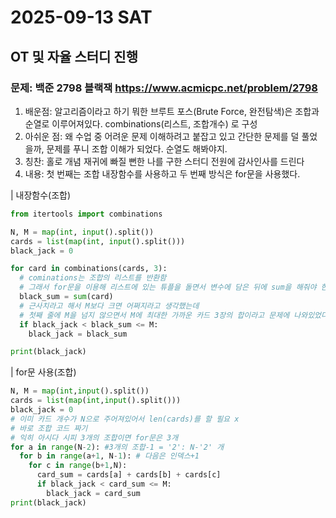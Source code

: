 # 2025-09-13 SAT
## OT 및 자율 스터디 진행
### 문제: 백준 2798 블랙잭 https://www.acmicpc.net/problem/2798
1. 배운점: 알고리즘이라고 하기 뭐한 브루트 포스(Brute Force, 완전탐색)은 조합과 순열로 이루어져있다. combinations(리스트, 조합개수) 로 구성
2. 아쉬운 점: 왜 수업 중 어려운 문제 이해하려고 붙잡고 있고 간단한 문제를 덜 풀었을까, 문제를 푸니 조합 이해가 되었다. 순열도 해봐야지. 
3. 칭찬: 홀로 개념 재귀에 빠질 뻔한 나를 구한 스터디 전원에 감사인사를 드린다
4. 내용: 첫 번째는 조합 내장함수를 사용하고 두 번째 방식은 for문을 사용했다.

| 내장함수(조합)
```python
from itertools import combinations

N, M = map(int, input().split())
cards = list(map(int, input().split()))
black_jack = 0

for card in combinations(cards, 3):
  # cominations는 조합의 리스트를 반환함
  # 그래서 for문을 이용해 리스트에 있는 튜플을 돌면서 변수에 담은 뒤에 sum을 해줘야 한다.
  black_sum = sum(card)
  # 근사치라고 해서 M보다 크면 어쩌지라고 생각했는데
  # 첫째 줄에 M을 넘지 않으면서 M에 최대한 가까운 카드 3장의 합이라고 문제에 나와있었다
  if black_jack < black_sum <= M:
    black_jack = black_sum

print(black_jack)
```
| for문 사용(조합)

```python
N, M = map(int,input().split())
cards = list(map(int,input().split()))
black_jack = 0
# 이미 카드 개수가 N으로 주어져있어서 len(cards)를 할 필요 x
# 바로 조합 코드 짜기
# 익히 아시다 시피 3개의 조합이면 for문은 3개
for a in range(N-2): #3개의 조합-1 = '2': N-'2' 개
  for b in range(a+1, N-1): # 다음은 인덱스+1
    for c in range(b+1,N):
      card_sum = cards[a] + cards[b] + cards[c]
      if black_jack < card_sum <= M:
        black_jack = card_sum
print(black_jack)
```
